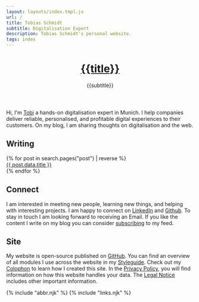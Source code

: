 ```yaml
---
layout: layouts/index.tmpl.js
url: /
title: Tobias Schmidt
subtitle: Digitalisation Expert
description: Tobias Schmidt's personal website.
tags: index
---
```


<header>

# [{{title}}](/)

{{subtitle}}

</header>

<section>

Hi, I'm [Tobi](/profile/) a hands-on digitalisation expert in Munich. I help companies deliver reliable, personalised, and profitable digital experiences to their customers. On my blog, I am sharing thoughts on digitalisation and the web.

</section><section>

## Writing

<nav>

{% for post in search.pages("post") | reverse %}<a style="display: block;" href="{{post.data.url}}">{{ post.data.title }}</a>{% endfor %}

</nav>

</section><section>

## Connect

I am interested in meeting new people, learning new things, and helping with interesting projects. I am happy to connect on [LinkedIn](https://www.linkedin.com/in/{{author.x.social.linkedin}}) and [Github](https://github.com/{{author.x.social.github}}). To stay in touch I am looking forward to receiving an Email. If you like the content I write on my blog you can consider [subscribing](/subscribe/) to my feed.

</section><section>

## Site

My website is open-source published on [GitHub](https://github.com/{{author.x.social.github}}/{{site.x.domain}}). You can find an overview of all modules I use across the website in my [Styleguide](/styleguide/). Check out my [Colophon](/about/) to learn how I created this site. In the [Privacy Policy](/privacy/), you will find information on how this website handles your data. The [Legal Notice](/legal/) includes other important information.

</section>

{% include "abbr.njk" %}
{% include "links.njk" %}
